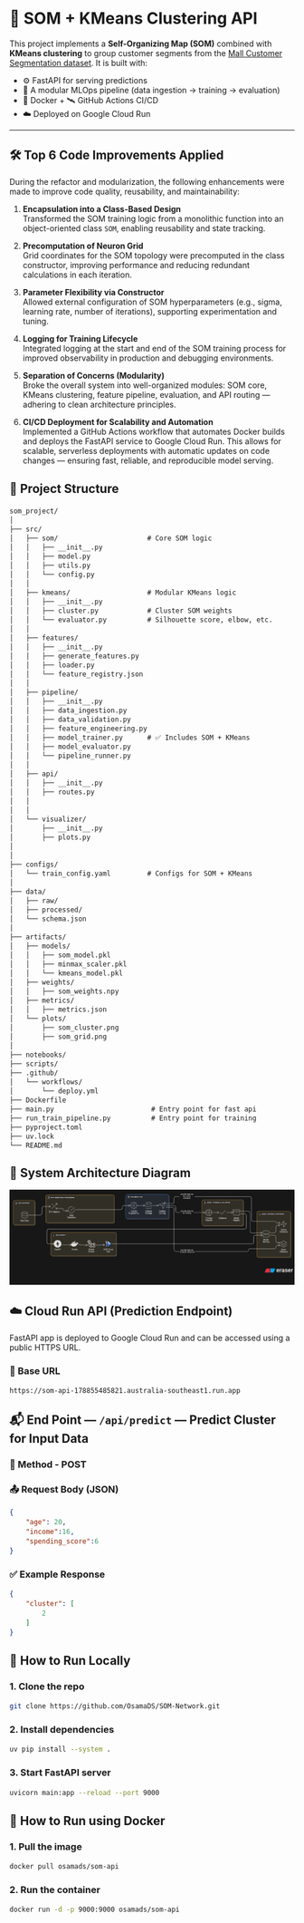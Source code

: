 # 🧠 SOM + KMeans Clustering API

This project implements a **Self-Organizing Map (SOM)** combined with **KMeans clustering** to group customer segments from the [Mall Customer Segmentation dataset](https://www.kaggle.com/datasets/vjchoudhary7/customer-segmentation-tutorial-in-python?resource=download). It is built with:

- ⚙️ FastAPI for serving predictions
- 🧪 A modular MLOps pipeline (data ingestion → training → evaluation)
- 🐳 Docker + 🛰️ GitHub Actions CI/CD
- ☁️ Deployed on Google Cloud Run

---

## 🛠️ Top 6 Code Improvements Applied

During the refactor and modularization, the following enhancements were made to improve code quality, reusability, and maintainability:

1. **Encapsulation into a Class-Based Design**  
   Transformed the SOM training logic from a monolithic function into an object-oriented class `SOM`, enabling reusability and state tracking.

2. **Precomputation of Neuron Grid**  
   Grid coordinates for the SOM topology were precomputed in the class constructor, improving performance and reducing redundant calculations in each iteration.

3. **Parameter Flexibility via Constructor**  
   Allowed external configuration of SOM hyperparameters (e.g., sigma, learning rate, number of iterations), supporting experimentation and tuning.

4. **Logging for Training Lifecycle**  
   Integrated logging at the start and end of the SOM training process for improved observability in production and debugging environments.

5. **Separation of Concerns (Modularity)**  
   Broke the overall system into well-organized modules: SOM core, KMeans clustering, feature pipeline, evaluation, and API routing — adhering to clean architecture principles.

5. **CI/CD Deployment for Scalability and Automation**  
   Implemented a GitHub Actions workflow that automates Docker builds and deploys the FastAPI service to Google Cloud Run. This allows for scalable, serverless deployments with automatic updates on code changes — ensuring fast, reliable, and reproducible model serving.



## 📁 Project Structure

```text
som_project/
│
├── src/
│   ├── som/                      # Core SOM logic
│   │   ├── __init__.py
│   │   ├── model.py
│   │   ├── utils.py
│   │   └── config.py
│   │
│   ├── kmeans/                   # Modular KMeans logic
│   │   ├── __init__.py
│   │   ├── cluster.py            # Cluster SOM weights
│   │   └── evaluator.py          # Silhouette score, elbow, etc.
│   │
│   ├── features/
│   │   ├── __init__.py
│   │   ├── generate_features.py
│   │   ├── loader.py
│   │   └── feature_registry.json
│   │
│   ├── pipeline/
│   │   ├── __init__.py
│   │   ├── data_ingestion.py
│   │   ├── data_validation.py
│   │   ├── feature_engineering.py
│   │   ├── model_trainer.py      # ✅ Includes SOM + KMeans
│   │   ├── model_evaluator.py
│   │   └── pipeline_runner.py
│   │
│   ├── api/
│   │   ├── __init__.py
│   │   ├── routes.py
│   │   
│   │
│   └── visualizer/
│       ├── __init__.py
│       ├── plots.py
│       
│
├── configs/
│   └── train_config.yaml         # Configs for SOM + KMeans
│
├── data/
│   ├── raw/
│   ├── processed/
│   └── schema.json
│
├── artifacts/
│   ├── models/
│   │   ├── som_model.pkl
│   │   ├── minmax_scaler.pkl
│   │   └── kmeans_model.pkl
│   ├── weights/
│   │   ├── som_weights.npy
│   ├── metrics/
│   │   ├── metrics.json
│   └── plots/
│       ├── som_cluster.png
│       ├── som_grid.png
│
├── notebooks/
├── scripts/
├── .github/
│   └── workflows/
│       └── deploy.yml
├── Dockerfile
├── main.py                        # Entry point for fast api
├── run_train_pipeline.py          # Entry point for training 
├── pyproject.toml
├── uv.lock
└── README.md
```

## 🧱 System Architecture Diagram
![alt text](notebooks/assets/SA-Diagram.png)

## ☁️ Cloud Run API (Prediction Endpoint)

FastAPI app is deployed to Google Cloud Run and can be accessed using a public HTTPS URL.

### 🔗 Base URL

```bash
https://som-api-178855485821.australia-southeast1.run.app
```

## 📬 End Point — `/api/predict` — Predict Cluster for Input Data

### 🔧 Method - POST

### 📤 Request Body (JSON)

```json
{
    "age": 20,
    "income":16,
    "spending_score":6
}
```

### ✅ Example Response

```json
{
    "cluster": [
        2
    ]
}
```

## 🚀 How to Run Locally

### 1. Clone the repo

```bash
git clone https://github.com/OsamaDS/SOM-Network.git
```

### 2. Install dependencies

```bash
uv pip install --system .
```

### 3. Start FastAPI server

```bash
uvicorn main:app --reload --port 9000
```

## 🚀 How to Run using Docker

### 1. Pull the image

```bash
docker pull osamads/som-api
```

### 2. Run the container

```bash
docker run -d -p 9000:9000 osamads/som-api
```

